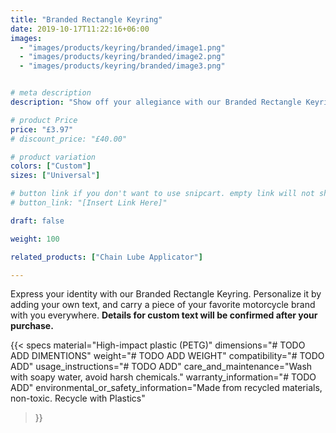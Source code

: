 ```yaml
---
title: "Branded Rectangle Keyring"
date: 2019-10-17T11:22:16+06:00
images:
  - "images/products/keyring/branded/image1.png"
  - "images/products/keyring/branded/image2.png"
  - "images/products/keyring/branded/image3.png"


# meta description
description: "Show off your allegiance with our Branded Rectangle Keyring. Customizable with your choice of text, this keyring flaunts your style along with your favorite motorcycle brand."

# product Price
price: "£3.97"
# discount_price: "£40.00"

# product variation
colors: ["Custom"]
sizes: ["Universal"]

# button link if you don't want to use snipcart. empty link will not show button
# button_link: "[Insert Link Here]"

draft: false

weight: 100

related_products: ["Chain Lube Applicator"]

---
```


Express your identity with our Branded Rectangle Keyring. Personalize it by adding your own text, and carry a piece of your favorite motorcycle brand with you everywhere. **Details for custom text will be confirmed after your purchase.**

{{< specs
    material="High-impact plastic (PETG)"
    dimensions="# TODO ADD DIMENTIONS"
    weight="# TODO ADD WEIGHT"
    compatibility="# TODO ADD"
    usage_instructions="# TODO ADD"
    care_and_maintenance="Wash with soapy water, avoid harsh chemicals."
    warranty_information="# TODO ADD"
    environmental_or_safety_information="Made from recycled materials, non-toxic. Recycle with Plastics"
>}}
